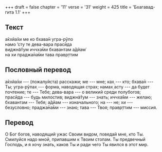 +++
draft = false
chapter = '11'
verse = '31'
weight = 425
title = 'Бхагавад-гита 1.1'
+++
## Текст

а̄кхйа̄хи ме ко бхава̄н угра-рӯпо  
намо ’сту те дева-вара прасӣда  
виджн̃а̄тум иччха̄ми бхавантам а̄дйам̇  
на хи праджа̄на̄ми тава правр̣ттим

## Пословный перевод

а̄кхйа̄хи --- (пожалуйста) расскажи; ме --- мне; ках̣ --- кто; бхава̄н ---
Ты; угра-рӯпах̣ --- форма, наводящая страх; намах̣ асту --- да будет
почтение; те --- Тебе; дева-вара --- о великий среди полубогов; прасӣда
--- будь милостив; виджн̃а̄тум --- знать; иччха̄ми --- желаю; бхавантам ---
Тебя; а̄дйам --- изначального; на --- не; хи --- безусловно; праджа̄на̄ми
--- знаю; тава --- Твоя; правр̣ттим --- миссия.

## Перевод

О Бог богов, наводящий ужас Своим видом, поведай мне, кто Ты. Смилуйся
надо мной, припавшим к Твоим стопам. Ты предвечный Господь, и я хочу
знать, каков Ты и ради чего Ты явился в этот мир.
